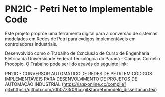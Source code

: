 # PN2IC - Petri Net to Implementable Code

Este projeto proprõe uma ferramenta digital para a conversão de sistemas modelados
em Redes de Petri para códigos implementáveis em controladores industriais.

Desenvolvido como o Trabalho de Conclusão de Curso de Engenharia Elétrica da Universidade Federal Tecnológica do Paraná - Campus Cornélio Procópio. O Trabalho pode ser lido através do seguinte link:

PN2IC - CONVERSOR AUTOMÁTICO DE REDES DE PETRI EM CÓDIGOS IMPLEMENTÁVEIS PARA DESENVOLVIMENTO DE PROJETOS DE
AUTOMAÇÃO INDUSTRIAL (https://latexonline.cc/compile?git=https://github.com/r0b07z3r0/tcc.git&target=modelo_dissertacao.tex)
